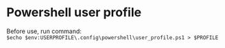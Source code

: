 # Powershell user profile  
Before use, run command:  
`$echo $env:USERPROFILE\.config\powershell\user_profile.ps1 > $PROFILE`  
